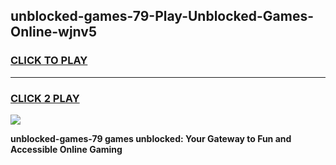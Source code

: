 
## unblocked-games-79-Play-Unblocked-Games-Online-wjnv5
<h3>
<a href="https://premium76.site?title=unblocked-games-79&ref=25A">CLICK TO PLAY</a></h3>
<hr>

<h3>
<a href="https://premium76.site?title=unblocked-games-79&ref=25A">CLICK 2 PLAY</a>
  
</h3>

<a href="https://premium76.site?title=unblocked-games-79&ref=25A"><img src="https://clearcache.store/games.png"></a>


**unblocked-games-79 games unblocked: Your Gateway to Fun and Accessible Online Gaming**
